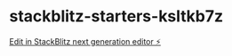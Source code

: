 # stackblitz-starters-ksltkb7z

[Edit in StackBlitz next generation editor ⚡️](https://stackblitz.com/~/github.com/dan29077/stackblitz-starters-ksltkb7z)